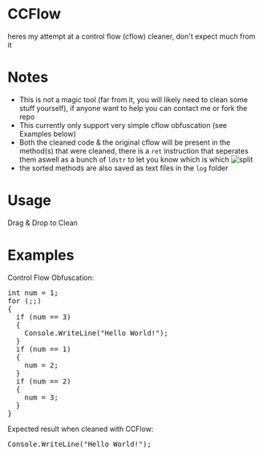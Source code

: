 # CCFlow
heres my attempt at a control flow (cflow) cleaner, don't expect much from it

# Notes
- This is not a magic tool (far from it, you will likely need to clean some stuff yourself), if anyone want to help you can contact me or fork the repo
- This currently only support very simple cflow obfuscation (see Examples below)
- Both the cleaned code & the original cflow will be present in the method(s) that were cleaned, there is a `ret` instruction that seperates them aswell as a bunch of `ldstr` to let you know which is which
![split](https://i.imgur.com/B4ExFkj.png)
- the sorted methods are also saved as text files in the `log` folder

# Usage
Drag & Drop to Clean

# Examples
Control Flow Obfuscation:
<pre lang=csharp>
int num = 1;
for (;;)
{
  if (num == 3)
  {
    Console.WriteLine("Hello World!");
  }
  if (num == 1)
  {
    num = 2;
  }
  if (num == 2)
  {
    num = 3;
  }
}
</pre>

Expected result when cleaned with CCFlow:
<pre lang=csharp>
Console.WriteLine("Hello World!");
</pre>
